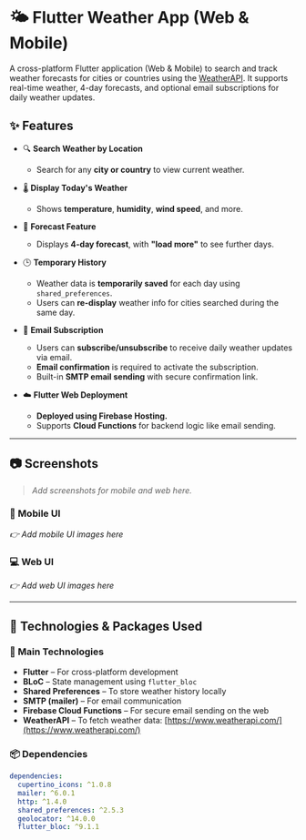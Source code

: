 # 🌤️ Flutter Weather App (Web & Mobile)

A cross-platform Flutter application (Web & Mobile) to search and track weather forecasts for cities or countries using the [WeatherAPI](https://www.weatherapi.com/). It supports real-time weather, 4-day forecasts, and optional email subscriptions for daily weather updates.

## ✨ Features

- 🔍 **Search Weather by Location**
  - Search for any **city or country** to view current weather.
  
- 🌡️ **Display Today's Weather**
  - Shows **temperature**, **humidity**, **wind speed**, and more.

- 📆 **Forecast Feature**
  - Displays **4-day forecast**, with **"load more"** to see further days.

- 🕒 **Temporary History**
  - Weather data is **temporarily saved** for each day using `shared_preferences`.
  - Users can **re-display** weather info for cities searched during the same day.

- 📧 **Email Subscription**
  - Users can **subscribe/unsubscribe** to receive daily weather updates via email.
  - **Email confirmation** is required to activate the subscription.
  - Built-in **SMTP email sending** with secure confirmation link.

- ☁️ **Flutter Web Deployment**
  - **Deployed using Firebase Hosting.**
  - Supports **Cloud Functions** for backend logic like email sending.

---

## 📷 Screenshots

> _Add screenshots for mobile and web here._

### 📱 Mobile UI  
_👉 Add mobile UI images here_

### 💻 Web UI  
_👉 Add web UI images here_

---

## 🚀 Technologies & Packages Used

### 🧩 Main Technologies

- **Flutter** – For cross-platform development
- **BLoC** – State management using `flutter_bloc`
- **Shared Preferences** – To store weather history locally
- **SMTP (mailer)** – For email communication
- **Firebase Cloud Functions** – For secure email sending on the web
- **WeatherAPI** – To fetch weather data: [https://www.weatherapi.com/](https://www.weatherapi.com/)

### 📦 Dependencies

```yaml
dependencies:
  cupertino_icons: ^1.0.8
  mailer: ^6.0.1
  http: ^1.4.0
  shared_preferences: ^2.5.3
  geolocator: ^14.0.0
  flutter_bloc: ^9.1.1
